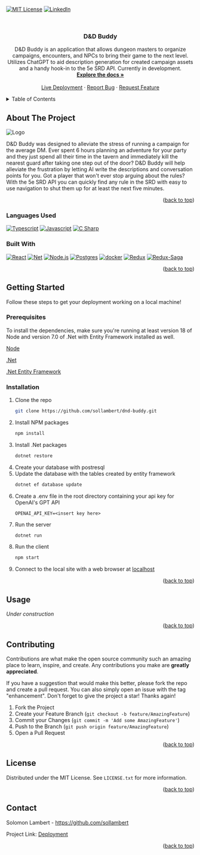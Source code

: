 <!-- Improved compatibility of back to top link: See: https://github.com/othneildrew/Best-README-Template/pull/73 -->
<a name="readme-top"></a>

[![MIT License][license-shield]][license-url]
[![LinkedIn][linkedin-shield]][linkedin-url]

<!-- PROJECT LOGO -->
<br />
<div align="center">
<h3 align="center">D&D Buddy</h3>

  <p align="center">
    D&D Buddy is an application that allows dungeon masters to organize campaigns, encounters, and NPCs to bring their game to the next level. Utilizes ChatGPT to aid description generation for created campaign assets and a handy hook-in to the 5e SRD API. Currently in development.
    <br />
    <a href="https://github.com/sollambert/dnd-buddy"><strong>Explore the docs »</strong></a>
    <br />
    <br />
    <a href="">Live Deployment</a>
    ·
    <a href="https://github.com/sollambert/dnd-buddy/issues">Report Bug</a>
    ·
    <a href="https://github.com/sollambert/dnd-buddy/issues">Request Feature</a>
  </p>
</div>



<!-- TABLE OF CONTENTS -->
<details>
  <summary>Table of Contents</summary>
  <ol>
    <li>
      <a href="#about-the-project">About The Project</a>
      <ul>
        <li><a href="#built-with">Built With</a></li>
      </ul>
    </li>
    <li>
      <a href="#getting-started">Getting Started</a>
      <ul>
        <li><a href="#prerequisites">Prerequisites</a></li>
        <li><a href="#installation">Installation</a></li>
      </ul>
    </li>
    <li><a href="#usage">Usage</a></li>
    <li><a href="#contributing">Contributing</a></li>
    <li><a href="#license">License</a></li>
    <li><a href="#contact">Contact</a></li>
    <li><a href="#acknowledgments">Acknowledgments</a></li>
  </ol>
</details>



<!-- ABOUT THE PROJECT -->
## About The Project
<img src="public/favicon.ico" alt="Logo">

D&D Buddy was designed to alleviate the stress of running a campaign for the average DM. Ever spent 6 hours planning an adventure for your party and they just spend all their time in the tavern and immediately kill the nearest guard after taking one step out of the door? D&D Buddy will help alleviate the frustration by letting AI write the descriptions and conversation points for you. Got a player that won't ever stop arguing about the rules? With the 5e SRD API you can quickly find any rule in the SRD with easy to use navigation to shut them up for at least the next five minutes.

<p align="right">(<a href="#readme-top">back to top</a>)</p>

### Languages Used

[![Typescript]][Typescript] [![Javascript]][Javascript] [![C Sharp]][C Sharp]

### Built With

[![React][React.js]][React-url] [![Net][Net]][Net-url] [![Node.js][Node.js]][Node-url] [![Postgres][postgres]][postgres-url] [![docker][docker]][docker-url] [![Redux][Redux]][Redux-url] [![Redux-Saga][Reduxsaga]][Reduxsaga-url]

<p align="right">(<a href="#readme-top">back to top</a>)</p>



<!-- GETTING STARTED -->
## Getting Started

Follow these steps to get your deployment working on a local machine!

### Prerequisites

To install the dependencies, make sure you're running at least version 18 of Node and version 7.0 of .Net with Entity Framework installed as well.

[Node](https://nodejs.org/en)

[.Net](https://dotnet.microsoft.com/en-us/)

[.Net Entity Framework](https://learn.microsoft.com/en-us/ef/)

### Installation

1. Clone the repo
   ```sh
   git clone https://github.com/sollambert/dnd-buddy.git
   ```
2. Install NPM packages
   ```sh
   npm install
   ```
3. Install .Net packages
   ```sh
   dotnet restore
   ```
4. Create your database with postresql
5. Update the database with the tables created by entity framework
   ```sh
   dotnet ef database update
   ```
6. Create a .env file in the root directory containing your api key for OpenAI's GPT API
   ```
   OPENAI_API_KEY=<insert key here>
   ```
7. Run the server
   ```sh
   dotnet run
   ```
8. Run the client
   ```sh
   npm start
   ```
9. Connect to the local site with a web browser at [localhost](http://localhost:3000)
    

<p align="right">(<a href="#readme-top">back to top</a>)</p>



<!-- USAGE EXAMPLES -->
## Usage

_Under construction_

<p align="right">(<a href="#readme-top">back to top</a>)</p>



<!-- CONTRIBUTING -->
## Contributing

Contributions are what make the open source community such an amazing place to learn, inspire, and create. Any contributions you make are **greatly appreciated**.

If you have a suggestion that would make this better, please fork the repo and create a pull request. You can also simply open an issue with the tag "enhancement".
Don't forget to give the project a star! Thanks again!

1. Fork the Project
2. Create your Feature Branch (`git checkout -b feature/AmazingFeature`)
3. Commit your Changes (`git commit -m 'Add some AmazingFeature'`)
4. Push to the Branch (`git push origin feature/AmazingFeature`)
5. Open a Pull Request

<p align="right">(<a href="#readme-top">back to top</a>)</p>



<!-- LICENSE -->
## License

Distributed under the MIT License. See `LICENSE.txt` for more information.

<p align="right">(<a href="#readme-top">back to top</a>)</p>



<!-- CONTACT -->
## Contact

Solomon Lambert - https://github.com/sollambert

Project Link: [Deployment](https://github.com/sollambert/dnd-buddy)

<p align="right">(<a href="#readme-top">back to top</a>)</p>

<!-- MARKDOWN LINKS & IMAGES -->
<!-- https://www.markdownguide.org/basic-syntax/#reference-style-links -->
[license-shield]: https://img.shields.io/github/license/sollambert/cloud-quest.svg?style=for-the-badge
[license-url]: https://github.com/sollambert/cloud-quest/blob/main/LICENSE.TXT
[linkedin-shield]: https://img.shields.io/badge/-LinkedIn-black.svg?style=for-the-badge&logo=linkedin&colorB=555
[linkedin-url]: https://linkedin.com/in/sollambert
[Net]: https://img.shields.io/badge/%2ENET-20232A?style=for-the-badge&logo=dotnet&logoColor=61DAFB
[Net-url]: https://dotnet.microsoft.com/en-us/
[docker]: https://img.shields.io/badge/Docker-30333a?style=for-the-badge&logo=docker&logoColor=4796e6
[docker-url]: https://www.docker.com/
[Node.js]: https://img.shields.io/badge/Node.js-30333a?style=for-the-badge&logo=nodedotjs&logoColor=4FA34D
[Node-url]: https://nodejs.org/
[postgres]: https://img.shields.io/badge/Postgres-20232A?style=for-the-badge&logo=postgresql&logoColor=2C6790
[postgres-url]: https://www.postgresql.org/
[Redux]: https://img.shields.io/badge/Redux-30333a?style=for-the-badge&logo=redux&logoColor=7747BA
[Redux-url]: https://redux.js.org/
[Reduxsaga]: https://img.shields.io/badge/Redux-Sagas-30333a?style=for-the-badge&logo=reduxsaga&logoColor=82D473
[Reduxsaga-url]: https://redux-saga.js.org/
[React.js]: https://img.shields.io/badge/React-20232A?style=for-the-badge&logo=react&logoColor=61DAFB
[React-url]: https://reactjs.org/

<!-- Languages -->
[Typescript]: https://img.shields.io/badge/Typescript-20232A?style=for-the-badge&logo=typescript&logoColor=1f77c7
[C Sharp]: https://img.shields.io/badge/C%23-20232A?style=for-the-badge&logo=csharp&logoColor=189f20
[Javascript]: https://img.shields.io/badge/Javascript-20232A?style=for-the-badge&logo=javascript&logoColor=EFD81D
